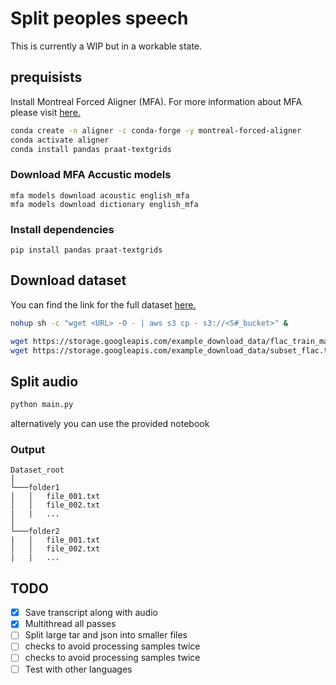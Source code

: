 # Split peoples speech

This is currently a WIP but in a workable state.

## prequisists

Install Montreal Forced Aligner (MFA). For more information about MFA please visit [here.](https://montreal-forced-aligner.readthedocs.io/en/latest/index.html)

``` bash
conda create -n aligner -c conda-forge -y montreal-forced-aligner
conda activate aligner
conda install pandas praat-textgrids

```

### Download MFA Accustic models

``` shell
mfa models download acoustic english_mfa
mfa models download dictionary english_mfa
```

### Install dependencies

```Shell
pip install pandas praat-textgrids
```

## Download dataset

You can find the link for the full dataset [here.](https://mlcommons.org/en/peoples-speech/)

``` bash
nohup sh -c "wget <URL> -O - | aws s3 cp - s3://<S#_bucket>" &

wget https://storage.googleapis.com/example_download_data/flac_train_manifest.jsonl # Download maifest
wget https://storage.googleapis.com/example_download_data/subset_flac.tar  # download peoples speech subset
```

## Split audio

``` bash
python main.py
```

alternatively you can use the provided notebook

### Output

``` shell
Dataset_root
│
└───folder1
│   │   file_001.txt
│   │   file_002.txt
|   |   ...
│   
└───folder2
|   │   file_001.txt
│   │   file_002.txt
|   |   ...
```

## TODO

- [X] Save transcript along with audio
- [X] Multithread all passes
- [ ] Split large tar and json into smaller files
- [ ] checks to avoid processing samples twice
- [ ] checks to avoid processing samples twice
- [ ] Test with other languages
